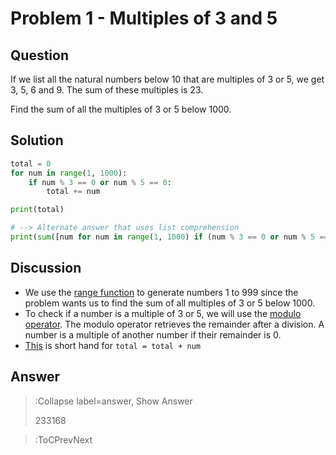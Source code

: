 # Problem 1 - Multiples of 3 and 5

## Question
If we list all the natural numbers below 10 that are multiples of 3 or 5, we get 3, 5, 6 and 9. 
The sum of these multiples is 23.

Find the sum of all the multiples of 3 or 5 below 1000.

## Solution
```python | euler_001.py
total = 0
for num in range(1, 1000):
    if num % 3 == 0 or num % 5 == 0:
        total += num

print(total)

# --> Alternate answer that uses list comprehension
print(sum([num for num in range(1, 1000) if (num % 3 == 0 or num % 5 == 0)])) # // @see [List Comprehension](https://www.programiz.com/python-programming/list-comprehension)
```

## Discussion
* We use the [range function](#code1-l2) to generate numbers 1 to 999 since the problem wants us to find the sum of all 
multiples of 3 or 5 below 1000. 
* To check if a number is a multiple of 3 or 5, we will use the [modulo operator](#code1-l3). The modulo operator retrieves the remainder
after a division. A number is a multiple of another number if their remainder is 0. 
* [This](#code1-l4) is short hand for `total = total + num`


## Answer
> :Collapse label=answer, Show Answer
>
> 233168

> :ToCPrevNext